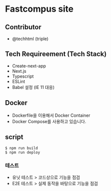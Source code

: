# Fastcompus site

## Contributor

- @techhtml (triple)

## Tech Requireement (Tech Stack)

- Create-next-app
- Next.js
- Typescript
- ESLint
- Babel 설정 (IE 11 대응)

## Docker

- Dockerfile을 이용해서 Docker Container
- Docker Compose를 사용하고 있습니다.

## script

```
$ npm run build
$ npm run deploy
```

### 테스트

- 유닛 테스트 > 코드상으로 기능을 점검
- E2E 테스트 > 실제 동작을 바탕으로 기능을 점검
